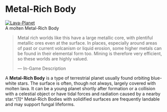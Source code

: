 # Metal-Rich Body
[![Lava-Planet](https://static.wikia.nocookie.net/elite-dangerous/images/8/81/Lava-Planet.png/revision/latest/scale-to-width-down/300?cb=20171124160717)](https://static.wikia.nocookie.net/elite-dangerous/images/8/81/Lava-Planet.png/revision/latest?cb=20171124160717) 	 		 			 		 		 		 			
A molten Metal-Rich Body
 		 	 

> 
> 
> Metal rich worlds like this have a large metallic core, with plentiful metallic ores even at the surface. In places, especially around areas of past or current volcanism or liquid erosion, some higher metals can be found in their elemental form too. Mining is therefore very efficient, so these worlds are highly valued.
> 
> 
> — In-Game Description
> 

A **Metal-Rich Body** is a type of terrestrial planet usually found orbiting blue-white stars. The surface is often, though not always, largely covered with molten lava. It can be a young planet shortly after formation or a collision with a celestial object or have tidal forces and radiation caused by a nearby star.^[1]^ Metal-Rich Bodies with solidified surfaces are frequently landable and may support fungal lifeforms.